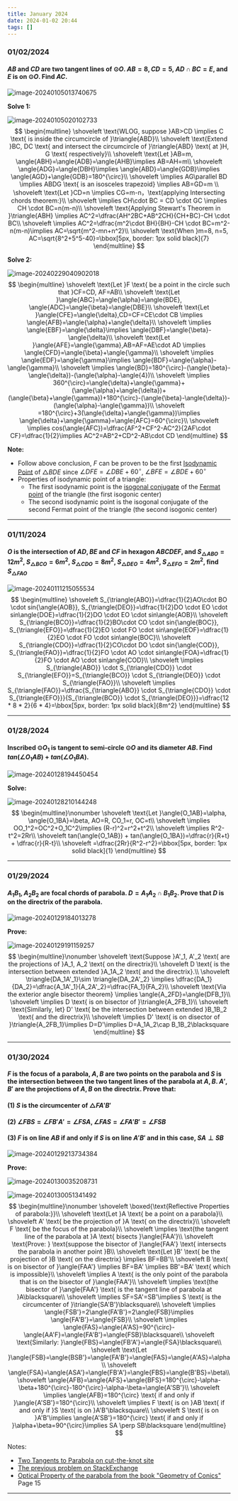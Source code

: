 ```yaml
---
title: January 2024
date: 2024-01-02 20:44
tags: []
---
```


### 01/02/2024

#### $AB$ and $CD$ are two tangent lines of $\odot{O}$. $AB=8, CD=5$, $AD\cap BC=E$, and $E$ is on $\odot{O}$. Find $AC$.

![image-20240105013740675](/assets/images/2024/image-20240102204608865.png)

**Solve 1:**

![image-20240105020102733](/assets/images/2024/image-20240105020102733.png)
$$
\begin{multline}
\shoveleft \text{WLOG, suppose }AB>CD \implies C \text{ is inside the circumcircle of }\triangle{ABD}\\
\shoveleft \text{Extend }BC, DC \text{ and intersect the circumcircle of }\triangle{ABD} \text{ at }H, G \text{ respectively}\\
\shoveleft \text{Let }AB=m, \angle{ABH}=\angle{ADB}=\angle{AHB}\implies AB=AH=m\\
\shoveleft \angle{ADG}=\angle{DBH}\implies \angle{ABD}=\angle{GDB}\implies \angle{AGD}+\angle{GDB}=180^{\circ}\\
\shoveleft \implies AG\parallel BD \implies ABDG \text{ is an isosceles trapezoid} \implies AB=GD=m \\
\shoveleft \text{Let }CD=n \implies CG=m-n，\text{applying Intersecting chords theorem:}\\
\shoveleft \implies CH\cdot BC = CD \cdot GC \implies CH \cdot BC=n(m-n)\\
\shoveleft \text{Applying Stewart's Theorem in }\triangle{ABH} \implies  AC^2=\dfrac{AH^2BC+AB^2CH}{CH+BC}-CH \cdot BC\\
\shoveleft \implies AC^2=\dfrac{m^2\cdot BH}{BH}-CH \cdot BC=m^2-n(m-n)\implies AC=\sqrt{m^2-mn+n^2}\\
\shoveleft \text{When }m=8, n=5, AC=\sqrt{8^2+5^5-40}=\bbox[5px, border: 1px solid black]{7}
\end{multline}
$$

**Solve 2:**

![image-20240229040902018](/assets/images/2024/image-20240228195939223.png)
$$
\begin{multline}
\shoveleft \text{Let }F \text{ be a point in the circle such that }CF=CD, AF=AB\\
\shoveleft \text{Let }\angle{ABC}=\angle{\alpha}=\angle{BDE}, \angle{ADC}=\angle{\beta}=\angle{DBE}\\
\shoveleft \text{Let }\angle{CFE}=\angle{\delta},CD=CF=CE\cdot CB \implies \angle{AFB}=\angle{\alpha}+\angle{\delta}\\
\shoveleft \implies \angle{EBF}=\angle{\delta}\implies \angle{DBF}=\angle{\beta}-\angle{\delta}\\
\shoveleft \text{Let }\angle{AFE}=\angle{\gamma},AB=AF=AE\cdot AD \implies \angle{CFD}=\angle{\beta}+\angle{\gamma}\\
\shoveleft \implies \angle{EDF}=\angle{\gamma}\implies \angle{BDF}=\angle{\alpha}-\angle{\gamma}\\
\shoveleft \implies \angle{BD}=180^{\circ}-(\angle{\beta}-\angle{\delta})-(\angle{\alpha}-\angle{4})\\
\shoveleft \implies 360^{\circ}=\angle{\delta}+\angle{\gamma}+(\angle{\alpha}+\angle{\delta})+(\angle{\beta}+\angle{\gamma})+180^{\circ}-(\angle{\beta}-\angle{\delta})-(\angle{\alpha}-\angle{\gamma})\\
\shoveleft =180^{\circ}+3(\angle{\delta}+\angle{\gamma})\implies \angle{\delta}+\angle{\gamma}=\angle{AFC}=60^{\circ}\\
\shoveleft \implies cos(\angle{AFC})=\dfrac{AF^2+CF^2-AC^2}{2AF\cdot CF}=\dfrac{1}{2}\implies AC^2=AB^2+CD^2-AB\cdot CD
\end{multline}
$$

**Note:**
* Follow above conclusion, $F$ can be proven to be the first [Isodynamic Point](https://en.wikipedia.org/wiki/Isodynamic_point) of $\triangle{BDE}$ since $\angle{DFE}=\angle{DBE}+60^{\circ}$, $\angle{BFE}=\angle{BDE}+60^{\circ}$
* Properties of isodynamic point of a triangle:
  * The first isodynamic point is the [isogonal conjugate](https://en.wikipedia.org/wiki/Isogonal_conjugate) of the [Fermat point](https://en.wikipedia.org/wiki/Fermat_point) of the triangle (the first isogonic center)
  * The second isodynamic point is the isogonal conjugate of the second Fermat point of the triangle (the second isogonic center)


---

### 01/11/2024

#### $O$ is the intersection of $AD, BE$ and $CF$ in hexagon $ABCDEF$, and $S_{\triangle{ABO}}=12m^2$,  $S_{\triangle{BCO}}=6m^2$,  $S_{\triangle{CDO}}=8m^2$,  $S_{\triangle{DEO}}=4m^2$,  $S_{\triangle{EFO}}=2m^2$, find  $S_{\triangle{FAO}}$

![image-20240111215055534](/assets/images/2024/image-20240111215055534.png)
$$
\begin{multline}
\shoveleft S_{\triangle{ABO}}=\dfrac{1}{2}AO\cdot BO \cdot sin{\angle{AOB}}, S_{\triangle{DEO}}=\dfrac{1}{2}DO \cdot EO \cdot sin\angle{DOE}=\dfrac{1}{2}DO \cdot EO \cdot sin\angle{AOB}\\
\shoveleft S_{\triangle{BCO}}=\dfrac{1}{2}BO\cdot CO \cdot sin{\angle{BOC}}, S_{\triangle{EFO}}=\dfrac{1}{2}EO \cdot FO \cdot sin\angle{EOF}=\dfrac{1}{2}EO \cdot FO \cdot sin\angle{BOC}\\
\shoveleft S_{\triangle{CDO}}=\dfrac{1}{2}CO\cdot DO \cdot sin{\angle{COD}}, S_{\triangle{FAO}}=\dfrac{1}{2}FO \cdot AO \cdot sin\angle{FOA}=\dfrac{1}{2}FO \cdot AO \cdot sin\angle{COD}\\
\shoveleft \implies S_{\triangle{ABO}} \cdot S_{\triangle{CDO}} \cdot S_{\triangle{EFO}}=S_{\triangle{BCO}} \cdot S_{\triangle{DEO}} \cdot S_{\triangle{FAO}}\\
\shoveleft \implies S_{\triangle{FAO}}=\dfrac{S_{\triangle{ABO}} \cdot S_{\triangle{CDO}} \cdot S_{\triangle{EFO}}}{S_{\triangle{BCO}} \cdot S_{\triangle{DEO}}}=\dfrac{12 * 8 * 2}{6 * 4}=\bbox[5px, border: 1px solid black]{8m^2}
\end{multline}
$$

---

### 01/28/2024

#### Inscribed $\odot{O_1}$ is tangent to semi-circle $\odot{O}$ and its diameter $AB$. Find $tan(\angle{O_1AB}) + tan(\angle{O_1BA})$.

![image-20240128194450454](/assets/images/2024/image-20240128194450454.png)

**Solve:**

![image-20240128210144248](/assets/images/2024/image-20240128210144248.png)
$$
\begin{multline}\nonumber
\shoveleft \text{Let }\angle{O_1AB}=\alpha, \angle{O_1BA}=\beta, AO=R, CO_1=r, OC=t\\
\shoveleft \implies OO_1^2=OC^2+O_1C^2\implies (R-r)^2=r^2+t^2\\
\shoveleft \implies R^2-t^2=2Rr\\
\shoveleft tan(\angle{O_1AB}) + tan(\angle{O_1BA})=\dfrac{r}{R+t} + \dfrac{r}{R-t}\\
\shoveleft =\dfrac{2Rr}{R^2-r^2}=\bbox[5px, border: 1px solid black]{1}
\end{multline}
$$

---

### 01/29/2024

#### $A_1B_1, A_2B_2$ are focal chords of parabola. $D=A_1A_2 \cap B_1B_2$. Prove that $D$ is on the directrix of the parabola.

![image-20240129184013278](/assets/images/2024/image-20240129184013278.png)

**Prove:**

![image-20240129191159257](/assets/images/2024/image-20240129184905318.png)
$$
\begin{multline}\nonumber
\shoveleft \text{Suppose }A'_1, A'_2 \text{ are the projections of }A_1, A_2 \text{ on the directrix}\\
\shoveleft D \text{ is the intersection between extended }A_1A_2 \text{ and the directrix}.\\
\shoveleft \triangle{DA_1A'_1}\sim \triangle{DA_2A'_2} \implies \dfrac{DA_1}{DA_2}=\dfrac{A_1A'_1}{A_2A'_2}=\dfrac{FA_1}{FA_2}\\
\shoveleft \text{Via the exterior angle bisector theorem} \implies \angle{A_2FD}=\angle{DFB_1}\\
\shoveleft \implies D \text{ is on bisector of }\triangle{A_2FB_1}\\
\shoveleft \text{Similarly, let} D' \text{ be the intersection between extended }B_1B_2 \text{ and the directrix}\\
\shoveleft \implies D' \text{ is on disector of }\triangle{A_2FB_1}\implies D=D'\implies D=A_1A_2\cap B_1B_2\blacksquare
\end{multline}
$$

---

### 01/30/2024

#### $F$ is the focus of a parabola, $A,B$ are two points on the parabola and $S$ is the intersection between the two tangent lines of the parabola at $A, B$. $A', B'$ are the projections of $A,B$ on the directrix. Prove that:

#### (1) $S$ is the circumcenter of $\triangle{FA'B'}$

#### (2) $\angle{FBS}=\angle{FB'A'}=\angle{FSA}, \angle{FAS}=\angle{FA'B'}=\angle{FSB}$

#### (3) $F$ is on line $AB$ if and only if $S$ is on line $A'B'$ and in this case, $SA\perp SB$

![image-20240129213734384](/assets/images/2024/image-20240129213734384.png)

**Prove:**

![image-20240130035208731](/assets/images/2024/image-20240130034243549.png)

![image-20240130051341492](/assets/images/2024/image-20240130051341492.png)
$$
\begin{multline}\nonumber
\shoveleft \boxed{\text{Reflective Properties of parabola:}}\\
\shoveleft \text{Let }A \text{ be a point on a parabola}\\
\shoveleft A' \text{ be the projection of }A \text{ on the directrix}\\
\shoveleft F \text{ be the focus of the parabola}\\
\shoveleft \implies \text{the tangent line of the parabola at }A \text{ bisects }\angle{FAA'}\\
\shoveleft \text{Prove: } \text{suppose the bisector of }\angle{FAA'} \text{ intersects the parabola in another point }B\\
\shoveleft \text{Let }B' \text{ be the projection of }B \text{ on the directrix} \implies BF=BB'\\
\shoveleft B \text{ is on bisector of }\angle{FAA'} \implies BF=BA' \implies BB'=BA' \text{ which is impossible}\\
\shoveleft \implies A \text{ is the only point of the parabola that is on the bisector of }\angle{FAA'}\\
\shoveleft \implies \text{the bisector of }\angle{FAA'} \text{ is the tangent line of parabola at }A\blacksquare\\
\shoveleft \implies SF=SA'=SB'\implies S \text{ is the circumcenter of }\triangle{SA'B'}\blacksquare\\
\shoveleft \implies \angle{FSB'}=2\angle{FA'B'}=2\angle{FSB}\implies \angle{FA'B'}=\angle{FSB}\\
\shoveleft \implies \angle{FAS}=\angle{A'AS}=90^{\circ}-\angle{AA'F}=\angle{FA'B'}=\angle{FSB}\blacksquare\\
\shoveleft \text{Similarly: }\angle{FBS}=\angle{FB'A'}=\angle{FSA}\blacksquare\\
\shoveleft \text{Let }\angle{FSB}=\angle{BSB'}=\angle{FA'B'}=\angle{FAS}=\angle{A'AS}=\alpha\\
\shoveleft \angle{FSA}=\angle{ASA'}=\angle{FB'A'}=\angle{FBS}=\angle{B'BS}=\beta\\
\shoveleft \angle{AFB}=\angle{AFS}+\angle{BFS}=180^{\circ}-\alpha-\beta+180^{\circ}-180^{\circ}-\alpha-\beta=\angle{A'SB'}\\
\shoveleft \implies \angle{AFB}=180^{\circ} \text{ if and only if }\angle{A'SB'}=180^{\circ}\\
\shoveleft \implies F \text{ is on }AB \text{ if and only if }S \text{ is on }A'B'\blacksquare\\
\shoveleft S \text{ is on }A'B'\implies \angle{A'SB'}=180^{\circ} \text{ if and only if }\alpha+\beta=90^{\circ}\implies SA \perp SB\blacksquare
\end{multline}
$$

Notes:

- [Two Tangents to Parabola on cut-the-knot site](https://www.cut-the-knot.org/Curriculum/Geometry/ParabolaLambert.shtml)
- [The previous problem on StackExchange](https://math.stackexchange.com/questions/3839729/how-to-solve-this-question-of-parabola-by-only-using-euclidean-geometry/3839766#3839766)
- [Optical Property of the parabola from the book "Geometry of Conics"](https://geometry.ru/books/conic_e.pdf) Page 15

---







